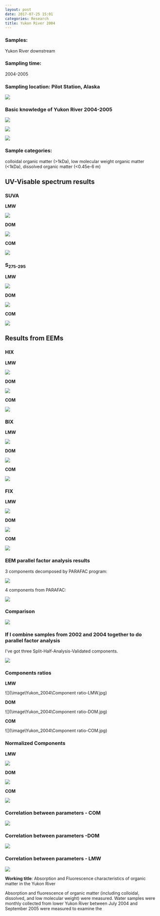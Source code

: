 ```yaml
---
layout: post
date: 2017-07-25 15:01
categories: Research
title: Yukon River 2004
---
```

### Samples:

Yukon River downstream

### Sampling time:

2004-2005

### Sampling location: Pilot Station, Alaska

![](\image\Yukon_2004\map.jpg)

### Basic knowledge of Yukon River 2004-2005

![](\image\Yukon_2004\Data_from_literature.jpg)

![](\image\Yukon_2004\18O2D.jpg)

![](\image\Yukon_2004\DOC-DIC.jpg)

### Sample categories:

colloidal organic matter (>1kDa), low molecular weight organic matter (<1kDa), dissolved organic matter (<0.45e-6 m)

## UV-Visable spectrum results

### SUVA

__LMW__

![](\image\Yukon_2004\SUVA-LMW.jpg)

__DOM__

![](\image\Yukon_2004\SUVA-DOM.jpg)

__COM__

![](\image\Yukon_2004\SUVA-COM.jpg)

### S<sub>275-295</sub>

__LMW__

![](\image\Yukon_2004\S275-295-LMW.jpg)

__DOM__

![](\image\Yukon_2004\S275-295-DOM.jpg)

__COM__

![](\image\Yukon_2004\S275-295-COM.jpg)

## Results from EEMs

### HIX

__LMW__

![](\image\Yukon_2004\HIX-LMW.jpg)

__DOM__

![](\image\Yukon_2004\HIX-DOM.jpg)

__COM__

![](\image\Yukon_2004\HIX-COM.jpg)

### BIX

__LMW__

![](\image\Yukon_2004\BIX-LMW.jpg)

__DOM__

![](\image\Yukon_2004\BIX-DOM.jpg)

__COM__

![](\image\Yukon_2004\BIX-COM.jpg)

### FIX

__LMW__

![](\image\Yukon_2004\FIX-LMW.jpg)

__DOM__

![](\image\Yukon_2004\FIX-DOM.jpg)

__COM__

![](\image\Yukon_2004\FIX-COM.jpg)

### EEM parallel factor analysis results

3 components decomposed by PARAFAC program:

![](\image\PARAFAC_EEM_Correction\Fluorescence-EEM-Plot-of-component-123-revised.jpg)

4 components from PARAFAC:

![](\image\PARAFAC_EEM_Correction\Fluorescence-EEM-Plot-of-component-1234-revised.jpg)

### Comparison
![](\image\Yukon_2004\Yukon_River_2004_EEM_3C&4C_form.jpg)

### If I combine samples from 2002 and 2004 together to do parallel factor analysis

I've got three Split-Half-Analysis-Validated components.

![](\image\Yukon_2004\Fluorescence-EEM-Plot-of-component-123.jpg)

### Components ratios

__LMW__

![](\image\Yukon_2004\Component ratio-LMW.jpg)

__DOM__

![](\image\Yukon_2004\Component ratio-DOM.jpg)

__COM__

![](\image\Yukon_2004\Component ratio-COM.jpg)

### Normalized Components

__LMW__

![](\image\Yukon_2004\Component-LMW.jpg)

__DOM__

![](\image\Yukon_2004\Component-DOM.jpg)

__COM__

![](\image\Yukon_2004\Component-COM.jpg)

### Correlation between parameters - COM

![](\image\Yukon_2004\COM_correlation.jpg)

### Correlation between parameters -DOM

![](\image\Yukon_2004\DOM_correlation.jpg)

### Correlation between parameters - LMW

![](\image\Yukon_2004\LMW_correlation.jpg)

**Working title**: Absorption and Fluorescence characteristics of organic matter in the Yukon River

Absorption and fluorescence of organic matter (including colloidal, dissolved, and low molecular weight) were measured. 
Water samples were monthly collected  from lower Yukon River between July 2004 and September 2005 were measured to examine the

<!-- ![](\image\Yukon_2004\YR2004_DOM_form.jpg)

![](\image\Yukon_2004\YR2004_COM_form.jpg)

![](\image\Yukon_2004\YR2004_LMW_form.jpg) -->
